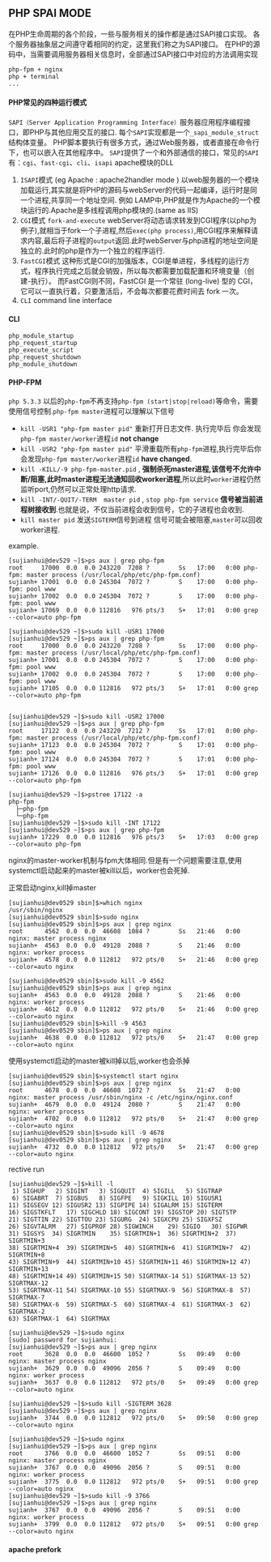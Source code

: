 ## PHP SPAI MODE

在PHP生命周期的各个阶段，一些与服务相关的操作都是通过SAPI接口实现。 
各个服务器抽象层之间遵守着相同的约定，这里我们称之为SAPI接口。
在PHP的源码中，当需要调用服务器相关信息时，全部通过SAPI接口中对应的方法调用实现

    php-fpm + nginx
    php + terminal
    ... 
    
#### PHP常见的四种运行模式

`SAPI（Server Application Programming Interface）`服务器应用程序编程接口，即PHP与其他应用交互的接口.
每个`SAPI`实现都是一个`_sapi_module_struct`结构体变量。
PHP脚本要执行有很多方式，通过Web服务器，或者直接在命令行下，也可以嵌入在其他程序中。
`SAPI`提供了一个和外部通信的接口，常见的`SAPI`有：`cgi`、`fast-cgi`、`cli`、`isapi` apache模块的DLL
 
 1. `ISAPI`模式 (eg Apache : apache2handler mode ) 以web服务器的一个模块加载运行,其实就是将PHP的源码与webServer的代码一起编译，运行时是同一个进程,共享同一个地址空间. 例如 LAMP中,PHP就是作为Apache的一个模块运行的.Apache是多线程调用php模块的.(same as IIS)
 1. `CGI`模式  `fork-and-execute` webServer将动态请求转发到CGI程序(以php为例子),就相当于fork一个子进程,然后`exec(php process)`,用CGI程序来解释请求内容,最后将子进程的`output`返回.此时webServer与php进程的地址空间是独立的.此时的php是作为一个独立的程序运行.
 1. `FastCGI`模式 这种形式是CGI的加强版本，CGI是单进程，多线程的运行方式，程序执行完成之后就会销毁，所以每次都需要加载配置和环境变量（创建-执行）。
   而FastCGI则不同，FastCGI 是一个常驻 (long-live) 型的 CGI，它可以一直执行着，只要激活后，不会每次都要花费时间去 fork 一次。
 1. `CLI` command line interface

#### CLI 

	php_module_startup
	php_request_startup
	php_execute_script
	php_request_shutdown
	php_module_shutdown


#### PHP-FPM

`php 5.3.3` 以后的`php-fpm`不再支持`php-fpm (start|stop|reload)`等命令，需要使用信号控制.`php-fpm master`进程可以理解以下信号
    
 - `kill -USR1 "php-fpm master pid"` 重新打开日志文件. 执行完毕后 你会发现`php-fpm master/worker`进程`id` **not change**  
 - `kill -USR2 "php-fpm master pid"`  平滑重载所有`php-fpm`进程,执行完毕后你会发现`php-fpm master/worker`进程`id` **have changed**.
 - `kill -KILL/-9 php-fpm-master.pid` , **强制杀死master进程,该信号不允许中断/阻塞,此时master进程无法通知回收worker进程**,所以此时`worker`进程仍然监听port,仍然可以正常处理http请求.
 - `kill -INT/-QUIT/-TERM  master pid` ,  `stop php-fpm service` **信号被当前进程树接收到**.也就是说，不仅当前进程会收到信号，它的子进程也会收到.
 - `kill master pid` 发送`SIGTERM`信号到进程 信号可能会被阻塞,`master`可以回收worker进程.	
	 
example.

    [sujianhui@dev529 ~]$>ps aux | grep php-fpm
    root     17000  0.0  0.0 243220  7208 ?        Ss   17:00   0:00 php-fpm: master process (/usr/local/php/etc/php-fpm.conf)
    sujianh+ 17001  0.0  0.0 245304  7072 ?        S    17:00   0:00 php-fpm: pool www
    sujianh+ 17002  0.0  0.0 245304  7072 ?        S    17:00   0:00 php-fpm: pool www
    sujianh+ 17069  0.0  0.0 112816   976 pts/3    S+   17:01   0:00 grep --color=auto php-fpm
    
    [sujianhui@dev529 ~]$>sudo kill -USR1 17000
    [sujianhui@dev529 ~]$>ps aux | grep php-fpm
    root     17000  0.0  0.0 243220  7208 ?        Ss   17:00   0:00 php-fpm: master process (/usr/local/php/etc/php-fpm.conf)
    sujianh+ 17001  0.0  0.0 245304  7072 ?        S    17:00   0:00 php-fpm: pool www
    sujianh+ 17002  0.0  0.0 245304  7072 ?        S    17:00   0:00 php-fpm: pool www
    sujianh+ 17105  0.0  0.0 112816   972 pts/3    S+   17:01   0:00 grep --color=auto php-fpm
    
    
    [sujianhui@dev529 ~]$>sudo kill -USR2 17000
    [sujianhui@dev529 ~]$>ps aux | grep php-fpm
    root     17122  0.0  0.0 243220  7212 ?        Ss   17:01   0:00 php-fpm: master process (/usr/local/php/etc/php-fpm.conf)
    sujianh+ 17123  0.0  0.0 245304  7072 ?        S    17:01   0:00 php-fpm: pool www
    sujianh+ 17124  0.0  0.0 245304  7072 ?        S    17:01   0:00 php-fpm: pool www
    sujianh+ 17126  0.0  0.0 112816   976 pts/3    S+   17:01   0:00 grep --color=auto php-fpm
    
    [sujianhui@dev529 ~]$>pstree 17122 -a
    php-fpm
      ├─php-fpm          
      └─php-fpm          
    [sujianhui@dev529 ~]$>sudo kill -INT 17122
    [sujianhui@dev529 ~]$>ps aux | grep php-fpm
    sujianh+ 17229  0.0  0.0 112816   976 pts/3    S+   17:03   0:00 grep --color=auto php-fpm

nginx的master-worker机制与fpm大体相同.但是有一个问题需要注意,使用systemctl启动起来的master被kill以后，worker也会死掉.

正常启动nginx,kill掉master

    [sujianhui@dev0529 sbin]$>which nginx
    /usr/sbin/nginx
    [sujianhui@dev0529 sbin]$>sudo nginx 
    [sujianhui@dev0529 sbin]$>ps aux | grep nginx
    root      4562  0.0  0.0  46608  1084 ?        Ss   21:46   0:00 nginx: master process nginx
    sujianh+  4563  0.0  0.0  49128  2088 ?        S    21:46   0:00 nginx: worker process
    sujianh+  4578  0.0  0.0 112812   972 pts/0    S+   21:46   0:00 grep --color=auto nginx
    
    [sujianhui@dev0529 sbin]$>sudo kill -9 4562
    [sujianhui@dev0529 sbin]$>ps aux | grep nginx
    sujianh+  4563  0.0  0.0  49128  2088 ?        S    21:46   0:00 nginx: worker process
    sujianh+  4612  0.0  0.0 112812   972 pts/0    S+   21:46   0:00 grep --color=auto nginx
    [sujianhui@dev0529 sbin]$>kill -9 4563
    [sujianhui@dev0529 sbin]$>ps aux | grep nginx
    sujianh+  4638  0.0  0.0 112812   972 pts/0    S+   21:47   0:00 grep --color=auto nginx
    
使用systemctl启动的master被kill掉以后,worker也会杀掉

    [sujianhui@dev0529 sbin]$>systemctl start nginx
    [sujianhui@dev0529 sbin]$>ps aux | grep nginx
    root      4678  0.0  0.0  46608  1072 ?        Ss   21:47   0:00 nginx: master process /usr/sbin/nginx -c /etc/nginx/nginx.conf
    sujianh+  4679  0.0  0.0  49124  2080 ?        S    21:47   0:00 nginx: worker process
    sujianh+  4702  0.0  0.0 112812   972 pts/0    S+   21:47   0:00 grep --color=auto nginx
    [sujianhui@dev0529 sbin]$>sudo kill -9 4678
    [sujianhui@dev0529 sbin]$>ps aux | grep nginx
    sujianh+  4732  0.0  0.0 112812   972 pts/0    S+   21:47   0:00 grep --color=auto nginx

rective run 
    
    [sujianhui@dev529 ~]$>kill -l
     1) SIGHUP	 2) SIGINT	 3) SIGQUIT	 4) SIGILL	 5) SIGTRAP
     6) SIGABRT	 7) SIGBUS	 8) SIGFPE	 9) SIGKILL	10) SIGUSR1
    11) SIGSEGV	12) SIGUSR2	13) SIGPIPE	14) SIGALRM	15) SIGTERM
    16) SIGSTKFLT	17) SIGCHLD	18) SIGCONT	19) SIGSTOP	20) SIGTSTP
    21) SIGTTIN	22) SIGTTOU	23) SIGURG	24) SIGXCPU	25) SIGXFSZ
    26) SIGVTALRM	27) SIGPROF	28) SIGWINCH	29) SIGIO	30) SIGPWR
    31) SIGSYS	34) SIGRTMIN	35) SIGRTMIN+1	36) SIGRTMIN+2	37) SIGRTMIN+3
    38) SIGRTMIN+4	39) SIGRTMIN+5	40) SIGRTMIN+6	41) SIGRTMIN+7	42) SIGRTMIN+8
    43) SIGRTMIN+9	44) SIGRTMIN+10	45) SIGRTMIN+11	46) SIGRTMIN+12	47) SIGRTMIN+13
    48) SIGRTMIN+14	49) SIGRTMIN+15	50) SIGRTMAX-14	51) SIGRTMAX-13	52) SIGRTMAX-12
    53) SIGRTMAX-11	54) SIGRTMAX-10	55) SIGRTMAX-9	56) SIGRTMAX-8	57) SIGRTMAX-7
    58) SIGRTMAX-6	59) SIGRTMAX-5	60) SIGRTMAX-4	61) SIGRTMAX-3	62) SIGRTMAX-2
    63) SIGRTMAX-1	64) SIGRTMAX	

    [sujianhui@dev529 ~]$>sudo nginx 
    [sudo] password for sujianhui: 
    [sujianhui@dev529 ~]$>ps aux | grep nginx
    root      3628  0.0  0.0  46600  1052 ?        Ss   09:49   0:00 nginx: master process nginx
    sujianh+  3629  0.0  0.0  49096  2056 ?        S    09:49   0:00 nginx: worker process
    sujianh+  3637  0.0  0.0 112812   972 pts/0    S+   09:49   0:00 grep --color=auto nginx

    [sujianhui@dev529 ~]$>sudo kill -SIGTERM 3628
    [sujianhui@dev529 ~]$>ps aux | grep nginx
    sujianh+  3744  0.0  0.0 112812   972 pts/0    S+   09:50   0:00 grep --color=auto nginx
    
    [sujianhui@dev529 ~]$>sudo nginx 
    [sujianhui@dev529 ~]$>ps aux | grep nginx
    root      3766  0.0  0.0  46600  1052 ?        Ss   09:51   0:00 nginx: master process nginx
    sujianh+  3767  0.0  0.0  49096  2056 ?        S    09:51   0:00 nginx: worker process
    sujianh+  3775  0.0  0.0 112812   972 pts/0    S+   09:51   0:00 grep --color=auto nginx
    [sujianhui@dev529 ~]$>sudo kill -9 3766
    [sujianhui@dev529 ~]$>ps aux | grep nginx
    sujianh+  3767  0.0  0.0  49096  2056 ?        S    09:51   0:00 nginx: worker process
    sujianh+  3799  0.0  0.0 112812   972 pts/0    S+   09:51   0:00 grep --color=auto nginx



   
#### apache prefork